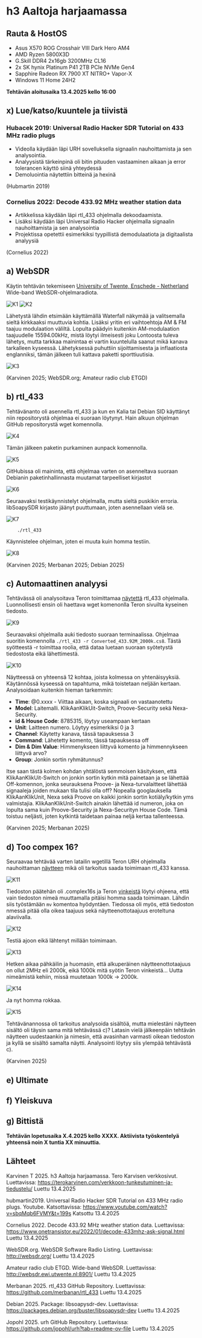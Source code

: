 # h3 Aaltoja harjaamassa

## Rauta & HostOS

- Asus X570 ROG Crosshair VIII Dark Hero AM4
- AMD Ryzen 5800X3D
- G.Skill DDR4 2x16gb 3200MHz CL16
- 2x SK hynix Platinum P41 2TB PCIe NVMe Gen4
- Sapphire Radeon RX 7900 XT NITRO+ Vapor-X
- Windows 11 Home 24H2

**Tehtävän aloitusaika 13.4.2025 kello 16:00**

## x) Lue/katso/kuuntele ja tiivistä

### Hubacek 2019: Universal Radio Hacker SDR Tutorial on 433 MHz radio plugs
- Videolla käydään läpi URH sovelluksella signaalin nauhoittamista ja sen analysointia.
- Analyysistä tärkeinpinä oli bitin pituuden vastaaminen aikaan ja error tolerancen käyttö siinä yhteydessä
- Demoluointia näytettiin bitteinä ja hexinä

(Hubmartin 2019)
### Cornelius 2022: Decode 433.92 MHz weather station data
- Artikkelissa käydään läpi rtl_433 ohjelmalla dekoodaamista. 
- Lisäksi käydään läpi Universal Radio Hacker ohjelmalla signaalin nauhoittamista ja sen analysointia
- Projektissa opetettii esimerkiksi tyypillistä demodulaatiota ja digitaalista analyysiä

(Cornelius 2022)
## a) WebSDR
Käytin tehtävän tekemiseen [University of Twente, Enschede - Netherland](http://websdr.ewi.utwente.nl:8901/) Wide-band WebSDR-ohjelmaradiota.

![K1](1.png)
![K2](2.png)

Lähetystä lähdin etsimään käyttämällä Waterfall näkymää ja valitsemalla sieltä kirkkaaksi muuttuvia kohtia. Lisäksi yritin eri vaihtoehtoja AM & FM taajuu modulaation väliltä. Lopulta päädyin kuitenkin AM-modulaation taajuudelle 15594.00kHz, mistä löytyi ilmeisesti joku Lontoosta tuleva lähetys, mutta tarkkaa mainintaa ei vartin kuuntelulla saanut mikä kanava tarkalleen kyseessä. Lähetyksessä puhuttiin sijoittamisesta ja inflaatiosta englanniksi, tämän jälkeen tuli kattava paketti sporttiuutisia.

![K3](3.png)

(Karvinen 2025; WebSDR.org; Amateur radio club ETGD)
## b) rtl_433
Tehtävänanto oli asennella rtl_433 ja kun en Kalia tai Debian SID käyttänyt niin repositorystä ohjelmaa ei suoraan löytynyt. Hain alkuun ohjelman GitHub repositorystä wget komennolla.

![K4](4.png)

Tämän jälkeen paketin purkaminen aunpack komennolla.

![K5](5.png)

GitHubissa oli maininta, että ohjelmaa varten on asenneltava suoraan Debianin paketinhallinnasta muutamat tarpeelliset kirjastot

![K6](6.png)

Seuraavaksi testikäynnistelyt ohjelmalla, mutta sieltä puskikin erroria. libSoapySDR kirjasto jäänyt puuttumaan, joten asennellaan vielä se.

![K7](7.png)

        ./rtl_433
Käynnistelee ohjelman, joten ei muuta kuin homma testiin. 

![K8](8.png)

(Karvinen 2025; Merbanan 2025; Debian 2025)
## c) Automaattinen analyysi
Tehtävässä oli analysoitava Teron toimittamaa [näytettä](https://terokarvinen.com/verkkoon-tunkeutuminen-ja-tiedustelu/samples/Converted_433.92M_2000k.cs8) rtl_433 ohjelmalla. Luonnollisesti ensin oli haettava wget komenonlla Teron sivuilta kyseinen tiedosto.

![K9](9.png)

Seuraavaksi ohjelmalla auki tiedosto suoraan terminaalissa. Ohjelmaa suoritin komennolla `./rtl_433 -r Converted_433.92M_2000k.cs8`. Tästä syötteestä -r toimittaa roolia, että dataa luetaan suoraan syötetystä tiedostosta eikä lähettimestä.

![K10](10.png)

Näytteessä on yhteensä 12 kohtaa, joista kolmessa on yhtenäisyyksiä. Käytännössä kyseessä on tapahtuma, mikä toistetaan neljään kertaan. Analysoidaan kuitenkin hieman tarkemmin:

- **Time**: @0.xxxx - Viittaa aikaan, koska signaali on vastaanotettu
- **Model**: Laitemalli. KlikAanKlikUit-Switch, Proove-Security sekä Nexa-Security.
- **id & House Code**: 8785315, löytyy useampaan kertaan
- **Unit**: Laitteen numero. Löytyy esimerkiksi 0 ja 3
- **Channel**: Käytetty kanava, tässä tapauksessa 3
- **Command**: Lähetetty komento, tässä tapauksessa off
- **Dim & Dim Value**: Himmenykseen liittyvä komento ja himmennykseen liittyvä arvo?
- **Group**: Jonkin sortin ryhmätunnus?

Itse saan tästä kolmen kohdan yhtälöstä semmoisen käsityksen, että KlikAanKlikUit-Switch on jonkin sortin kytkin mitä painetaan ja se lähettää Off-komennon, jonka seurauksena Proove- ja Nexa-turvalaitteet lähettää signaaleja joiden mukaan tila tulisi olla off? Nopealla googlauksella KlikAanKlikUnit, Nexa sekä Proove on kaikki jonkin sortin kotiäly/kytkin yms valmistajia. KlikAanKlikUnit-Switch ainakin lähettää id numeron, joka on lopulta sama kuin Proove-Security ja Nexa-Securityn House Code. Tämä toistuu neljästi, joten kytkintä taidetaan painaa neljä kertaa tallenteessa.

(Karvinen 2025; Merbanan 2025)
## d) Too compex 16?
Seuraavaa tehtävää varten latailin wgetillä Teron URH ohjelmalla nauhoittaman [näytteen](https://terokarvinen.com/verkkoon-tunkeutuminen-ja-tiedustelu/samples/Recorded-HackRF-20250411_183354-433_92MHz-2MSps-2MHz.complex16s) mikä oli tarkoitus saada toimimaan rtl_433 kanssa.

![K11](11.png)

Tiedoston päätehän oli .complex16s ja Teron [vinkeistä](https://terokarvinen.com/verkkoon-tunkeutuminen-ja-tiedustelu/) löytyi ohjeena, että vain tiedoston nimeä muuttamalla pitäisi homma saada toimimaan. Lähdin siis työstämään `mv` komentoa hyödyntäen. Tiedossa oli myös, että tiedoston nmessä pitää olla oikea taajuus sekä näytteenottotaajuus eroteltuna alaviivalla.

![K12](12.png)

Testiä ajoon eikä lähtenyt millään toimimaan.

![K13](13.png)

Hetken aikaa pähkäilin ja huomasin, että alkuperäinen näytteenottotaajuus on ollut 2MHz eli 2000k, eikä 1000k mitä syötin Teron vinkeistä... Uutta nimeämistä kehiin, missä muutetaan 1000k -> 2000k.

![K14](14.png)

Ja nyt homma rokkaa.

![K15](15.png)

Tehtävänannossa oli tarkoitus analysoida sisältöä, mutta mielestäni näytteen sisältö oli täysin sama mitä tehtävässä c)? Latasin vielä jälkeenpäin tehtävän näytteen uudestaankin ja nimesin, että avasinhan varmasti oikean tiedoston ja kyllä se sisältö samalta näytti. Analysointi löytyy siis ylempää tehtävästä c).

(Karvinen 2025)
## e) Ultimate


## f) Yleiskuva

## g) Bittistä

**Tehtävän lopetusaika X.4.2025 kello XXXX. Aktiivista työskentelyä yhteensä noin X tuntia XX minuuttia.**

## Lähteet
Karvinen T 2025. h3 Aaltoja harjaamassa. Tero Karvisen verkkosivut. Luettavissa: https://terokarvinen.com/verkkoon-tunkeutuminen-ja-tiedustelu/ Luettu 13.4.2025

hubmartin2019. Universal Radio Hacker SDR Tutorial on 433 MHz radio plugs. Youtube. Katsottavissa: https://www.youtube.com/watch?v=sbqMqb6FVMY&t=199s Katsottu 13.4.2025

Cornelius 2022. Decode 433.92 MHz weather station data. Luettavissa: https://www.onetransistor.eu/2022/01/decode-433mhz-ask-signal.html Luettu 13.4.2025

WebSDR.org. WebSDR Software Radio Listing. Luettavissa: http://websdr.org/ Luettu 13.4.2025

Amateur radio club ETGD. Wide-band WebSDR. Luettavissa: http://websdr.ewi.utwente.nl:8901/ Luettu 13.4.2025

Merbanan 2025. rtl_433 GitHub Repository. Luettavissa: https://github.com/merbanan/rtl_433 Luettu 13.4.2025

Debian 2025. Package: libsoapysdr-dev. Luettavissa: https://packages.debian.org/buster/libsoapysdr-dev Luettu 13.4.2025

Jopohl 2025. urh GitHub Repository. Luettavissa: https://github.com/jopohl/urh?tab=readme-ov-file Luettu 13.4.2025

